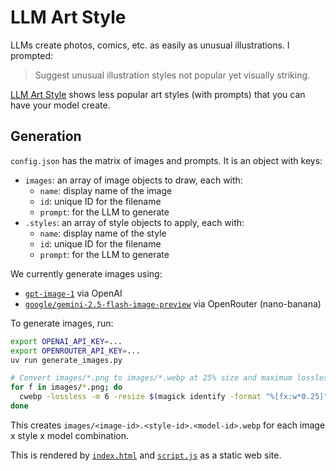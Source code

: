# LLM Art Style

LLMs create photos, comics, etc. as easily as unusual illustrations. I prompted:

> Suggest unusual illustration styles not popular yet visually striking.

[LLM Art Style](https://sanand0.github.io/llmartstyle/) shows less popular art styles (with prompts) that you can have your model create.

## Generation

`config.json` has the matrix of images and prompts. It is an object with keys:

- `images`: an array of image objects to draw, each with:
  - `name`: display name of the image
  - `id`: unique ID for the filename
  - `prompt`: for the LLM to generate
- `.styles`: an array of style objects to apply, each with:
  - `name`: display name of the style
  - `id`: unique ID for the filename
  - `prompt`: for the LLM to generate

We currently generate images using:

- [`gpt-image-1`](https://platform.openai.com/docs/models/gpt-image-1) via OpenAI
- [`google/gemini-2.5-flash-image-preview`](https://openrouter.ai/google/gemini-2.5-flash-image-preview) via OpenRouter (nano-banana)

To generate images, run:

```bash
export OPENAI_API_KEY=...
export OPENROUTER_API_KEY=...
uv run generate_images.py

# Convert images/*.png to images/*.webp at 25% size and maximum lossless compresion
for f in images/*.png; do
  cwebp -lossless -m 6 -resize $(magick identify -format "%[fx:w*0.25]" "$f") $(magick identify -format "%[fx:h*0.25]" "$f") "$f" -o "${f%.png}.webp"
done
```

This creates `images/<image-id>.<style-id>.<model-id>.webp` for each image x style x model combination.

This is rendered by [`index.html`](index.html) and [`script.js`](script.js) as a static web site.
